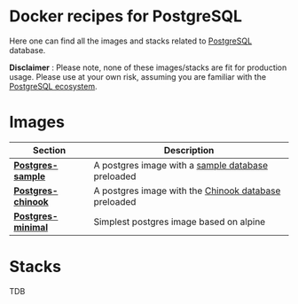 # Docker recipes for PostgreSQL

Here one can find all the images and stacks related to [PostgreSQL](https://www.postgresql.org/) database. 

**Disclaimer**
: Please note, none of these images/stacks are fit for production usage. Please use at your own risk, assuming you are familiar with the [PostgreSQL ecosystem](https://wiki.postgresql.org/wiki/Ecosystem:PostgreSQL_ecosystem).


# Images
| Section     | Description |
| ----------- | ----------- |
| **[Postgres-sample](./postgresql-sample/)**      | A postgres image with a [sample database](https://www.postgresqltutorial.com/postgresql-getting-started/postgresql-sample-database/) preloaded   |
| **[Postgres-chinook](./postgresql-chinook/)**   | A postgres image with the [Chinook database](https://docs.yugabyte.com/preview/sample-data/chinook/#:~:text=The%20Chinook%20data%20model%20represents,from%20an%20Apple%20iTunes%20library.) preloaded       |
| **[Postgres-minimal](./postgresql-minimal/)**   | Simplest postgres image based on alpine       |

# Stacks 
TDB

